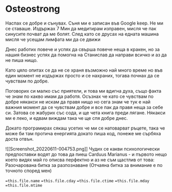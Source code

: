 # Osteostrong
Наспах се добре и сънувах. Съня ми е записан във Google keep. Не ми се ставаше. Издържах 7 Мин да медитирам изправен, мисля че пак синусите почват да ме болят. След като се друсах на едната машина мисля че усещам лимфата ми да се движи 

Днес работих повече и успях да свърша повече неща в кракен, но за нашия бизнес успях да помогна на Станислав да направи всичко и аз да не пиша нищо. 

Като цяло опитах се да не се храня възможно най много време но във един момент не издържах просто и се нахраних, тогава почнах да се чувствам по добре. 

Поговорих си малко със приятели, и това ми вдигна духа, също факта че знам по какво имам да работя. Осъзнах че като се чувствам по добре някакси не искам да правя нищо но сега знам че тук е най важния момент да се чувствам добре и все пак да правя неща за себе си. Затова се жабурих със сода, и ще чета книга преди лягане. Някакси ми е леко, и едвам виждам така че ще спя добре днес. 

Докато програмирах сякаш усетих че ми се натоварват ръцете, така че може би там протича енергията докато пиша код, понеже ме сърбяха доста отвън. 

![[Screenshot_20220611-004753.png]]
Чудих се какви психологически предпоставки водят до това да пиеш Carduus Marianus - и първото нещо което видях май го описва перфектно и аз не съм щастлив от това: Разочарована битка за разпознаване
(Отчаяна битка за внимание е по точното според мен)

`=this.file.name` `=this.file.cday` `=this.file.ctime` `=this.file.mday` `=this.file.mtime`
